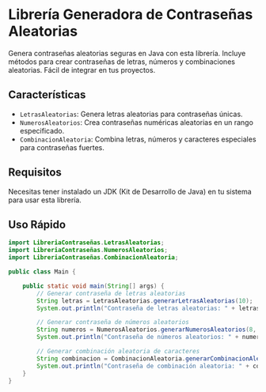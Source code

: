 
# Librería Generadora de Contraseñas Aleatorias

Genera contraseñas aleatorias seguras en Java con esta librería. Incluye métodos para crear contraseñas de letras, números y combinaciones aleatorias. Fácil de integrar en tus proyectos.

## Características

- `LetrasAleatorias`: Genera letras aleatorias para contraseñas únicas.
- `NumerosAleatorios`: Crea contraseñas numéricas aleatorias en un rango especificado.
- `CombinacionAleatoria`: Combina letras, números y caracteres especiales para contraseñas fuertes.

## Requisitos

Necesitas tener instalado un JDK (Kit de Desarrollo de Java) en tu sistema para usar esta librería.

## Uso Rápido

```java
import LibreriaContraseñas.LetrasAleatorias;
import LibreriaContraseñas.NumerosAleatorios;
import LibreriaContraseñas.CombinacionAleatoria;

public class Main {

    public static void main(String[] args) {
        // Generar contraseña de letras aleatorias
        String letras = LetrasAleatorias.generarLetrasAleatorias(10);
        System.out.println("Contraseña de letras aleatorias: " + letras);

        // Generar contraseña de números aleatorios
        String numeros = NumerosAleatorios.generarNumerosAleatorios(8, 0, 9);
        System.out.println("Contraseña de números aleatorios: " + numeros);

        // Generar combinación aleatoria de caracteres
        String combinacion = CombinacionAleatoria.generarCombinacionAleatoria(12);
        System.out.println("Contraseña de combinación aleatoria: " + combinacion);
    }
}
